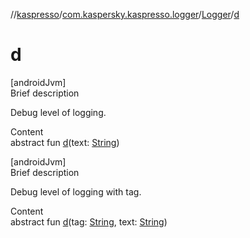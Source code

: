 //[kaspresso](../../index.md)/[com.kaspersky.kaspresso.logger](../index.md)/[Logger](index.md)/[d](d.md)



# d  
[androidJvm]  
Brief description  


Debug level of logging.

  
Content  
abstract fun [d](d.md)(text: [String](https://kotlinlang.org/api/latest/jvm/stdlib/kotlin/-string/index.html))  


[androidJvm]  
Brief description  


Debug level of logging with tag.

  
Content  
abstract fun [d](d.md)(tag: [String](https://kotlinlang.org/api/latest/jvm/stdlib/kotlin/-string/index.html), text: [String](https://kotlinlang.org/api/latest/jvm/stdlib/kotlin/-string/index.html))  



